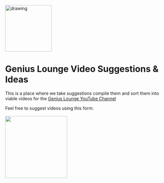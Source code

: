 <img src="https://s.gravatar.com/avatar/b9d6859916139942340c91db0a503bfc?s=500" alt="drawing" width="150"/>

# Genius Lounge Video Suggestions & Ideas

This is a place where we take suggestions compile them and sort them into viable videos for the [Genius Lounge YouTube Channel](https://youtube.com/geniuslounge)

Feel free to suggest videos using this form:
<br><br>
<a href="https://forms.gle/RNzbTW7NWWders6aA">
<img src="https://img.shields.io/badge/-Suggest%20a%20Video-brightgreen.svg" width="200px"/>
</a>

        
